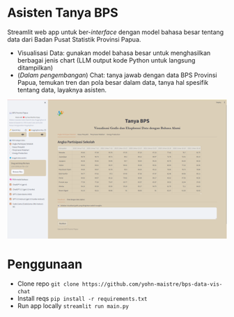 # Asisten Tanya BPS
Streamlit web app untuk ber-*interface* dengan model bahasa besar tentang data dari Badan Pusat Statistik Provinsi Papua. 

* Visualisasi Data: gunakan model bahasa besar untuk menghasilkan berbagai jenis chart (LLM output kode Python untuk langsung ditampilkan)
* (*Dalam pengembangan*) Chat: tanya jawab dengan data BPS Provinsi Papua, temukan tren dan pola besar dalam data, tanya hal spesifik tentang data, layaknya asisten.

![Interface](./assets/home-ss.png)

# Penggunaan
* Clone repo `git clone https://github.com/yohn-maistre/bps-data-vis-chat`
* Install reqs `pip install -r requirements.txt`
* Run app locally `streamlit run main.py`

